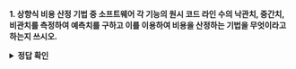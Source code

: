 **1. 상향식 비용 산정 기법 중 소프트웨어 각 기능의 원시 코드 라인 수의 낙관치, 중간치, 비관치를 측정하여 예측치를 구하고 이를 이용하여 비용을 산정하는 기법을 무엇이라고 하는지 쓰시오.**


<details>
<summary><b>정답 확인</b></summary>
<div markdown="1">
<br></br>

LOC(Lines of Code) 기법

</div>
</details>